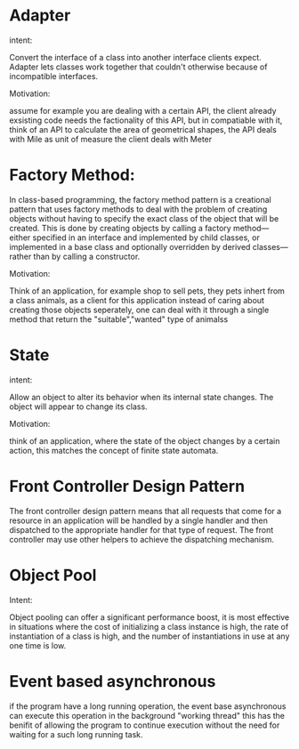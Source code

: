 # Adapter
intent:

Convert the interface of a class into another interface clients expect. Adapter lets classes
work together that couldn't otherwise because of incompatible interfaces.

Motivation:

assume for example you are dealing with a certain API, the client already exsisting code needs the factionality of this API, but
in compatiable with it, think of an API to calculate the area of geometrical shapes, the API deals with Mile as unit of measure 
the client deals with Meter


# Factory Method:

In class-based programming, the factory method pattern is a creational pattern that uses factory methods to deal with the problem of creating objects without having to specify the exact class of the object that will be created. This is done by creating objects by calling a factory method—either specified in an interface and implemented by child classes, or implemented in a base class and optionally overridden by derived classes—rather than by calling a constructor.

Motivation:

Think of an application, for example shop to sell pets, they pets inhert from a class animals, 
as a client for this application instead of caring about creating those objects seperately, one can deal with it through 
a single method that return the "suitable","wanted" type of animalss


# State

intent:

Allow an object to alter its behavior when its internal state changes. The object will
appear to change its class.


Motivation:

think of an application, where the state of the object changes by a certain action, this matches
the concept of finite state automata.



# Front Controller Design Pattern

The front controller design pattern means that all requests that come for a resource in an application will be handled by a single handler and then dispatched to the appropriate handler for that type of request. The front controller may use other helpers to achieve the dispatching mechanism.


# Object Pool

Intent:

Object pooling can offer a significant performance boost, it is most effective in situations where the cost of initializing a class instance is high, the rate of instantiation of a class is high, and the number of instantiations in use at any one time is low.


# Event based asynchronous

if the program have a long running operation, the event base asynchronous can execute this operation in the background "working thread"
this has the benifit of allowing the program to continue execution without the need for waiting for a such long running task.



